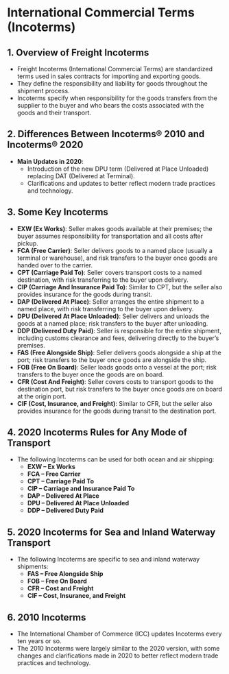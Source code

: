 # International Commercial Terms (Incoterms)

## 1. Overview of Freight Incoterms

- Freight Incoterms (International Commercial Terms) are standardized terms used in sales contracts for importing and exporting goods.
- They define the responsibility and liability for goods throughout the shipment process.
- Incoterms specify when responsibility for the goods transfers from the supplier to the buyer and who bears the costs associated with the goods and their transport.

## 2. Differences Between Incoterms® 2010 and Incoterms® 2020

- **Main Updates in 2020**:
  - Introduction of the new DPU term (Delivered at Place Unloaded) replacing DAT (Delivered at Terminal).
  - Clarifications and updates to better reflect modern trade practices and technology.

## 3. Some Key Incoterms

- **EXW (Ex Works)**: Seller makes goods available at their premises; the buyer assumes responsibility for transportation and all costs after pickup.
- **FCA (Free Carrier)**: Seller delivers goods to a named place (usually a terminal or warehouse), and risk transfers to the buyer once goods are handed over to the carrier.
- **CPT (Carriage Paid To)**: Seller covers transport costs to a named destination, with risk transferring to the buyer upon delivery.
- **CIP (Carriage And Insurance Paid To)**: Similar to CPT, but the seller also provides insurance for the goods during transit.
- **DAP (Delivered At Place)**: Seller arranges the entire shipment to a named place, with risk transferring to the buyer upon delivery.
- **DPU (Delivered At Place Unloaded)**: Seller delivers and unloads the goods at a named place; risk transfers to the buyer after unloading.
- **DDP (Delivered Duty Paid)**: Seller is responsible for the entire shipment, including customs clearance and fees, delivering directly to the buyer’s premises.
- **FAS (Free Alongside Ship)**: Seller delivers goods alongside a ship at the port; risk transfers to the buyer once goods are alongside the ship.
- **FOB (Free On Board)**: Seller loads goods onto a vessel at the port; risk transfers to the buyer once the goods are on board.
- **CFR (Cost And Freight)**: Seller covers costs to transport goods to the destination port, but risk transfers to the buyer once goods are on board at the origin port.
- **CIF (Cost, Insurance, and Freight)**: Similar to CFR, but the seller also provides insurance for the goods during transit to the destination port.


## 4. 2020 Incoterms Rules for Any Mode of Transport

- The following Incoterms can be used for both ocean and air shipping:
  - **EXW – Ex Works**
  - **FCA – Free Carrier**
  - **CPT – Carriage Paid To**
  - **CIP – Carriage and Insurance Paid To**
  - **DAP – Delivered At Place**
  - **DPU – Delivered At Place Unloaded**
  - **DDP – Delivered Duty Paid**

## 5. 2020 Incoterms for Sea and Inland Waterway Transport

- The following Incoterms are specific to sea and inland waterway shipments:
  - **FAS – Free Alongside Ship**
  - **FOB – Free On Board**
  - **CFR – Cost and Freight**
  - **CIF – Cost, Insurance, and Freight**

## 6. 2010 Incoterms

- The International Chamber of Commerce (ICC) updates Incoterms every ten years or so.
- The 2010 Incoterms were largely similar to the 2020 version, with some changes and clarifications made in 2020 to better reflect modern trade practices and technology.
